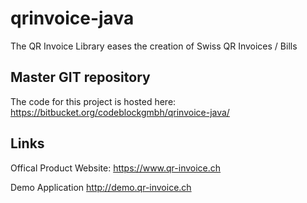 # qrinvoice-java

The QR Invoice Library eases the creation of Swiss QR Invoices / Bills

## Master GIT repository

The code for this project is hosted here:
https://bitbucket.org/codeblockgmbh/qrinvoice-java/

## Links

Offical Product Website: https://www.qr-invoice.ch

Demo Application http://demo.qr-invoice.ch
